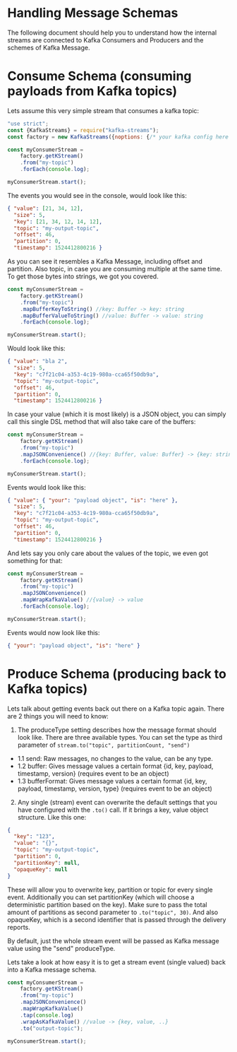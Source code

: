# Handling Message Schemas

The following document should help you to understand
how the internal streams are connected to Kafka Consumers and Producers
and the schemes of Kafka Message.

# Consume Schema (consuming payloads from Kafka topics)

Lets assume this very simple stream that consumes a kafka topic:

```javascript
"use strict";
const {KafkaStreams} = require("kafka-streams");
const factory = new KafkaStreams({noptions: {/* your kafka config here */}});

const myConsumerStream =
    factory.getKStream()
    .from("my-topic")
    .forEach(console.log);

myConsumerStream.start();
```

The events you would see in the console, would look like this:

```json
{ "value": [21, 34, 12],
  "size": 5,
  "key": [21, 34, 12, 14, 12],
  "topic": "my-output-topic",
  "offset": 46,
  "partition": 0,
  "timestamp": 1524412800216 }
```

As you can see it resembles a Kafka Message, including offset and partition.
Also topic, in case you are consuming multiple at the same time.
To get those bytes into strings, we got you covered.

```javascript
const myConsumerStream =
    factory.getKStream()
    .from("my-topic")
    .mapBufferKeyToString() //key: Buffer -> key: string
    .mapBufferValueToString() //value: Buffer -> value: string
    .forEach(console.log);

myConsumerStream.start();
```

Would look like this:

```json
{ "value": "bla 2",
  "size": 5,
  "key": "c7f21c04-a353-4c19-980a-cca65f50db9a",
  "topic": "my-output-topic",
  "offset": 46,
  "partition": 0,
  "timestamp": 1524412800216 }
```

In case your value (which it is most likely) is a JSON object, you can simply
call this single DSL method that will also take care of the buffers:

```javascript
const myConsumerStream =
    factory.getKStream()
    .from("my-topic")
    .mapJSONConvenience() //{key: Buffer, value: Buffer} -> {key: string, value: Object}
    .forEach(console.log);

myConsumerStream.start();
```

Events would look like this:

```json
{ "value": { "your": "payload object", "is": "here" },
  "size": 5,
  "key": "c7f21c04-a353-4c19-980a-cca65f50db9a",
  "topic": "my-output-topic",
  "offset": 46,
  "partition": 0,
  "timestamp": 1524412800216 }
```

And lets say you only care about the values of the topic, we even got something for that:

```javascript
const myConsumerStream =
    factory.getKStream()
    .from("my-topic")
    .mapJSONConvenience()
    .mapWrapKafkaValue() //{value} -> value
    .forEach(console.log);

myConsumerStream.start();
```

Events would now look like this:

```json
{ "your": "payload object", "is": "here" }
```

# Produce Schema (producing back to Kafka topics)

Lets talk about getting events back out there on a Kafka topic again.
There are 2 things you will need to know:

1. The produceType setting describes how the message format should look like.
There are three available types. You can set the type as third parameter of `stream.to("topic", partitionCount, "send")`

* 1.1 send: Raw messages, no changes to the value, can be any type.
* 1.2 buffer: Gives message values a certain format {id, key, payload, timestamp, version} (requires event to be an object)
* 1.3 bufferFormat: Gives message values a certain format {id, key, payload, timestamp, version, type} (requires event to be an object)

2. Any single (stream) event can overwrite the default settings that you have configured with the `.to()` call.
If it brings a key, value object structure. Like this one:

```json
{ 
  "key": "123",
  "value": "{}",
  "topic": "my-output-topic",
  "partition": 0,
  "partitionKey": null,
  "opaqueKey": null
}
```

These will allow you to overwrite key, partition or topic for every single event.
Additionally you can set partitionKey (which will choose a deterministic partition based on the key).
Make sure to pass the total amount of partitions as second parameter to `.to("topic", 30)`.
And also opaqueKey, which is a second identifier that is passed through the delivery reports.

By default, just the whole stream event will be passed as Kafka message value using the "send" produceType.

Lets take a look at how easy it is to get a stream event (single valued) back into a Kafka message schema.

```javascript
const myConsumerStream =
    factory.getKStream()
    .from("my-topic")
    .mapJSONConvenience()
    .mapWrapKafkaValue()
    .tap(console.log)
    .wrapAsKafkaValue() //value -> {key, value, ..}
    .to("output-topic");

myConsumerStream.start();
```
